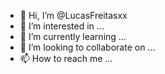 - 👋 Hi, I’m @LucasFreitasxx
- 👀 I’m interested in ...
- 🌱 I’m currently learning ...
- 💞️ I’m looking to collaborate on ...
- 📫 How to reach me ...

<!---
LucasFreitasxx/LucasFreitasxx is a ✨ special ✨ repository because its `README.md` (this file) appears on your GitHub profile.
You can click the Preview link to take a look at your changes.
--->
